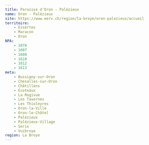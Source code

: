 ```yaml
---
title: Paroisse d'Oron - Palézieux
name: Oron - Palézieux
site: https://www.eerv.ch/region/la-broye/oron-palezieux/accueil
territoire:
    - Essertes
    - Maracon
    - Oron
NPA:
    - 1078
    - 1607
    - 1608
    - 1610
    - 1612
    - 1613
meta:
    - Bussigny-sur-Oron
    - Chesalles-sur-Oron
    - Châtillens
    - Écoteaux
    - La Rogivue
    - Les Tavernes
    - Les Thioleyres
    - Oron-la-Ville
    - Oron-le-Châtel
    - Palézieux
    - Palézieux-Village
    - Serix
    - Vuibroye
region: La Broye
---
```

